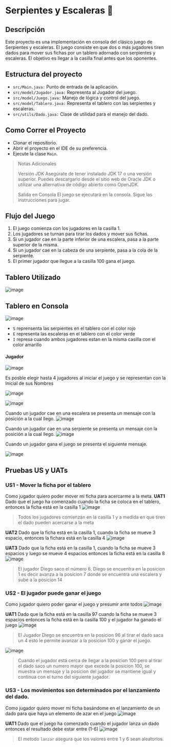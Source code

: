 # Serpientes y Escaleras 🐍

## Descripción
Este proyecto es una implementación en consola del clásico juego de Serpientes y escaleras.
El juego consiste en que dos o más jugadores tiren dados para mover sus fichas por un tablero adornado con serpientes y escaleras.
El objetivo es llegar a la casilla final antes que los oponentes.

## Estructura del proyecto
* `src/Main.java:` Punto de entrada de la aplicación.
* `src/model/Jugador.java:` Representa al Jugador del juego.
* `src/model/Juego.java:` Manejo de lógica y control del juego.
* `src/model/Tablero.java:` Representa el tablero con las serpientes y escaleras.
* `src/utils/Dado.java:` Clase de utilidad para el manejo del dado.

## Como Correr el Proyecto
* Clonar el repositorio.
* Abrir el proyecto en el IDE de su preferencia.
* Ejecute la clase `Main`.
> Notas Adicionales
> 
>  Versión JDK
> Asegúrate de tener instalado JDK 17 o una versión superior. Puedes descargarlo desde el sitio web de Oracle JDK o utilizar una alternativa de código abierto como OpenJDK.
> 
> Salida en Consola
> El juego se ejecutará en la consola. Sigue las instrucciones para jugar.

## Flujo del Juego
1. El juego comienza con los jugadores en la casilla 1.
2. Los jugadores se turnan para tirar los dados y mover sus fichas.
3. Si un jugador cae en la parte inferior de una escalera, pasa a la parte superior de la misma.
4. Si un jugador cae en la cabeza de una serpiente, pasa a la cola de la serpiente.
5. El primer jugador que llegue a la casilla 100 gana el juego.
   
## Tablero Utilizado
![image](https://github.com/user-attachments/assets/497a5204-91a6-490e-a110-5ec3510a5024)

## Tablero en Consola
![image](https://github.com/user-attachments/assets/e723f38b-bbf7-4282-89cb-aa1d83e7cd70)

* `S` reprensenta las serpientes en el tablero con el color rojo
* `E` representa las escaleras en el tablero con el color verde
* `I` represa cuando ambos jugadores estan en la misma casilla con el color amarillo
  
#### Jugador
![image](https://github.com/user-attachments/assets/01dc5051-915d-4276-9f99-b38f5b97d6ce)

Es posble elegir hasta 4 jugadores al iniciar el juego y se representan con la Inicial de sus Nombres

![image](https://github.com/user-attachments/assets/27f33c98-0488-46c1-9e58-a53aa2801bc6)

![image](https://github.com/user-attachments/assets/8c6e45ba-20a9-4cc7-be33-5d3cfce79405)


Cuando un jugador cae en una escalera se presenta un mensaje con la posición a la cual llego.
![image](https://github.com/user-attachments/assets/474d5090-515e-4ef2-be33-7fcb487bcdd8)

Cuando un jugador cae en una serpiente se presenta un mensaje con la posición a la cual llego.
![image](https://github.com/user-attachments/assets/18a4d64e-f5c5-411c-908b-e8a45717e60a)



Cuando un jugador gana el juego se presenta el siguiente mensaje.

![image](https://github.com/user-attachments/assets/e28f53b8-10b2-4716-9cdc-b6a1246ef245)


## Pruebas US y UATs
### US1 - Mover la ficha por el tablero
Como jugador quiero poder mover mi ficha para acercarme a la meta.
**UAT1** Dado que el juego ha comenzado cuando la ficha se coloca en el tablero, entonces la ficha está en la casilla 1
![image](https://github.com/user-attachments/assets/2524316e-aef0-4b45-b022-7da9d4f76dee)
> Todos los jugadores comienzan en la casilla 1 y a medida en que tiren el dado pueden acercarse a la meta

**UAT2** Dado que  la ficha está en la casilla 1, cuando la ficha se mueve 3 espacio, entonces la fichara está en la casilla 4
![image](https://github.com/user-attachments/assets/569625ed-96aa-4967-8803-3a585e6d6dd9)

**UAT3** Dado que la ficha está en la casilla 1, cuando la ficha se mueve 3 espacios y luego se mueve 4 espacios entonces la ficha está en la casilla 8
![image](https://github.com/user-attachments/assets/9a680851-82b1-468f-9242-14db3d595ba5)
> El jugador Diego saco el número 6, Diego se encuentra en la posicion 1 es decir avanza a la posicion 7 donde se encuentra una escalera y sube a la posicion 14

### US2 - El jugador puede ganar el juego
Como jugador quiero poder ganar el juego y presumir ante todos
![image](https://github.com/user-attachments/assets/e28f53b8-10b2-4716-9cdc-b6a1246ef245)

**UAT1** Dado que la ficha está en la casilla 97 cuando la ficha se mueve 3 espacios entonces la ficha está en la casilla 100 y el jugador ha ganado el juego
![image](https://github.com/user-attachments/assets/5c8df1ef-e84f-48eb-b3a1-de5f895a6435)
> El Jugador Diego se encuentra en la posicion 96 al tirar el dado saca un 4 esto le permite avanzar a la posicion 100 y ganar el juego.

![image](https://github.com/user-attachments/assets/2daf8ac9-249f-491d-8550-7fa910232b8d)
> Cuando el jugador está cerca de llegar a la posicion 100 pero al tirar el dado saco un numero mayor que excede la posicion 100, se muestra un mensaje y la posicion del jugador se mantiene igual y continua con el turno del siguiente jugador.

### US3 - Los movimientos son determinados por el lanzamiento del dado.
Como jugador quiero mover mi ficha basándome en el lanzamiento de un dado para que haya un elemento de azar en el juego
![image](https://github.com/user-attachments/assets/19e936fc-ce4f-4df2-8fab-f30c578a98f1)

**UAT1** Dado que el juego ha comenzado cuando el jugador lanza un dado entonces el resultado debe estar entre (1-6)
![image](https://github.com/user-attachments/assets/6d6643dc-9259-4ac7-941d-96af05e355be)
> El metodo `lanzar` asegura que los valores entre 1 y 6 sean aleatorios.





